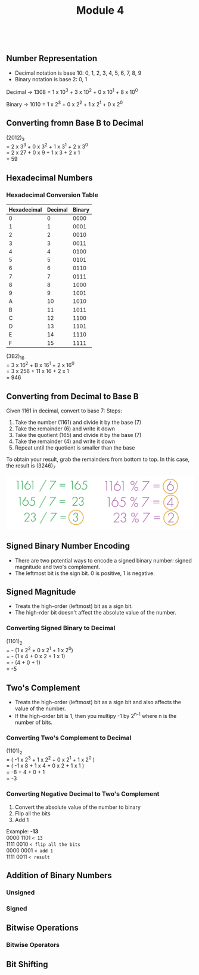 <div align="center">
  <h1>Module 4</h1>
  <br><br><br>
</div>      

## Number Representation
- Decimal notation is base 10: 0, 1, 2, 3, 4, 5, 6, 7, 8, 9
- Binary notation is base 2: 0, 1

Decimal →
1308 = 1 x 10<sup>3</sup> + 3 x 10<sup>2</sup> + 0 x 10<sup>1</sup> + 8 x 10<sup>0</sup>

Binary →
1010 = 1 x 2<sup>3</sup> + 0 x 2<sup>2</sup> + 1 x 2<sup>1</sup> + 0 x 2<sup>0</sup>


## Converting fromn Base B to Decimal
(2012)<sub>3</sub> <br> 
= 2 x 3<sup>3</sup> + 0 x 3<sup>2</sup> + 1 x 3<sup>1</sup> + 2 x 3<sup>0</sup> <br> = 2 x 27 + 0 x 9 + 1 x 3 + 2 x 1 <br> = 59

## Hexadecimal Numbers

### Hexadecimal Conversion Table

| Hexadecimal | Decimal | Binary   |
|------------|---------|----------|
| 0          | 0       | 0000     |
| 1          | 1       | 0001     |
| 2          | 2       | 0010     |
| 3          | 3       | 0011     |
| 4          | 4       | 0100     |
| 5          | 5       | 0101     |
| 6          | 6       | 0110     |
| 7          | 7       | 0111     |
| 8          | 8       | 1000     |
| 9          | 9       | 1001     |
| A          | 10      | 1010     |
| B          | 11      | 1011     |
| C          | 12      | 1100     |
| D          | 13      | 1101     |
| E          | 14      | 1110     |
| F          | 15      | 1111     |

(3B2)<sub>16</sub> <br>
= 3 x 16<sup>2</sup> + B x 16<sup>1</sup> + 2 x 16<sup>0</sup> <br>
= 3 x 256 + 11 x 16 + 2 x 1 <br>
= 946

## Converting from Decimal to Base B

Given 1161 in decimal, convert to base 7: 
Steps:
1) Take the number (1161) and divide it by the base (7)
2) Take the remainder (6) and write it down
3) Take the quotient (165) and divide it by the base (7)
4) Take the remainder (4) and write it down
5) Repeat until the quotient is smaller than the base

To obtain your result, grab the remainders from bottom to top. In this case, the result is (3246)<sub>7</sub>

![image](resources/convertion_1.png)

## Signed Binary Number Encoding
- There are two potential ways to encode a signed binary number: signed magnitude and two's complement.
- The leftmost bit is the sign bit. 0 is positive, 1 is negative.

## Signed Magnitude
- Treats the high-order (leftmost) bit as a sign bit.
- The high-rder bit doesn't affect the absolute value of the number.

### Converting Signed Binary to Decimal
(1101)<sub>2</sub> <br>
= - (1 x 2<sup>2</sup> + 0 x 2<sup>1</sup> + 1 x 2<sup>0</sup>)<br>
= - (1 x 4 + 0 x 2 + 1 x 1)<br>
= - (4 + 0 + 1) <br>
= -5

## Two's Complement
- Treats the high-order (leftmost) bit as a sign bit and also affects the value of the number.
- If the high-order bit is 1, then you multipy -1 by 2<sup>n-1</sup> where n is the number of bits.

### Converting Two's Complement to Decimal
(1101)<sub>2</sub> <br>
= ( -1 x 2<sup>3</sup> + 1 x 2<sup>2</sup> + 0 x 2<sup>1</sup> + 1 x 2<sup>0</sup> )<br>
= ( -1 x 8 + 1 x 4 + 0 x 2 + 1 x 1 )<br>
= -8 + 4 + 0 + 1 <br>
= -3

### Converting Negative Decimal to Two's Complement
1) Convert the absolute value of the number to binary
2) Flip all the bits
3) Add 1

Example: **-13** <br>
0000 1101 `< 13`<br>
1111 0010 `< flip all the bits` <br>
0000 0001 `< add 1` <br>
1111 0011 `< result` <br>

## Addition of Binary Numbers

### Unsigned

### Signed

## Bitwise Operations

### Bitwise Operators 

## Bit Shifting

